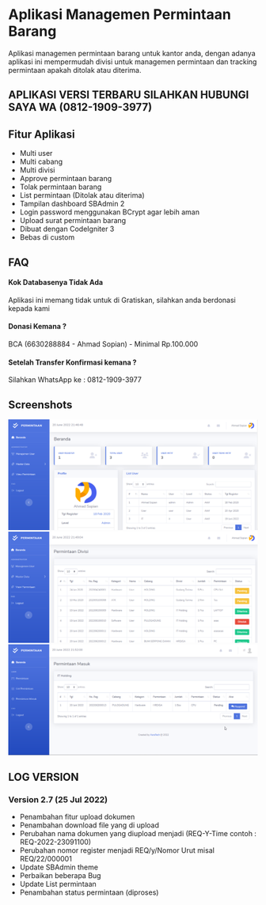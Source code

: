 
# Aplikasi Managemen Permintaan Barang

Aplikasi managemen permintaan barang untuk kantor anda, dengan adanya aplikasi ini mempermudah divisi untuk managemen permintaan dan tracking permintaan apakah ditolak atau diterima.

## APLIKASI VERSI TERBARU SILAHKAN HUBUNGI SAYA WA (0812-1909-3977)

## Fitur Aplikasi

- Multi user
- Multi cabang
- Multi divisi
- Approve permintaan barang
- Tolak permintaan barang
- List permintaan (Ditolak atau diterima)
- Tampilan dashboard SBAdmin 2
- Login password menggunakan BCrypt agar lebih aman
- Upload surat permintaan barang
- Dibuat dengan CodeIgniter 3
- Bebas di custom


## FAQ

#### Kok Databasenya Tidak Ada

Aplikasi ini memang tidak untuk di Gratiskan, silahkan anda berdonasi kepada kami

#### Donasi Kemana ?

BCA (6630288884 - Ahmad Sopian) - Minimal Rp.100.000

#### Setelah Transfer Konfirmasi kemana ?
Silahkan WhatsApp ke : 0812-1909-3977


## Screenshots

![Halaman Admin](https://github.com/asratech/aplikasi-permintaan-barang/blob/master/Halaman%20Admin.png)
![List Permintaan](https://github.com/asratech/aplikasi-permintaan-barang/blob/master/List%20Permintaan.png)
![List Permintaan](https://github.com/asratech/aplikasi-permintaan-barang/blob/master/Permintaan%20Masuk.png)

## LOG VERSION

### Version 2.7 (25 Jul 2022)
- Penambahan fitur upload dokumen
- Penambahan download file yang di upload
- Perubahan nama dokumen yang diupload menjadi (REQ-Y-Time contoh : REQ-2022-23091100)
- Perubahan nomor register menjadi REQ/y/Nomor Urut misal REQ/22/000001
- Update SBAdmin theme
- Perbaikan beberapa Bug
- Update List permintaan
- Penambahan status permintaan (diproses)
